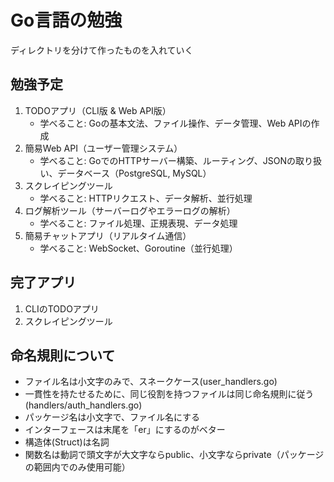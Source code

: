 # Go言語の勉強
ディレクトリを分けて作ったものを入れていく

## 勉強予定
1. TODOアプリ（CLI版 & Web API版）
    - 学べること: Goの基本文法、ファイル操作、データ管理、Web APIの作成
2. 簡易Web API（ユーザー管理システム）
    - 学べること: GoでのHTTPサーバー構築、ルーティング、JSONの取り扱い、データベース（PostgreSQL, MySQL）
3. スクレイピングツール
    - 学べること: HTTPリクエスト、データ解析、並行処理
4. ログ解析ツール（サーバーログやエラーログの解析）
    - 学べること: ファイル処理、正規表現、データ処理
5. 簡易チャットアプリ（リアルタイム通信）
    - 学べること: WebSocket、Goroutine（並行処理）

## 完了アプリ
1. CLIのTODOアプリ
3. スクレイピングツール

## 命名規則について
- ファイル名は小文字のみで、スネークケース(user_handlers.go)
- 一貫性を持たせるために、同じ役割を持つファイルは同じ命名規則に従う(handlers/auth_handlers.go)
- パッケージ名は小文字で、ファイル名にする
- インターフェースは末尾を「er」にするのがベター
- 構造体(Struct)は名詞
- 関数名は動詞で頭文字が大文字ならpublic、小文字ならprivate（パッケージの範囲内でのみ使用可能）